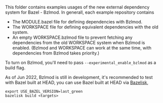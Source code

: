 This folder contains examples usages of the new external dependency system for Bazel - Bzlmod. In generall, each example repository contains

- The MODULE.bazel file for defining dependencies with Bzlmod.
- The WORKSPACE file for defining equivalent dependencies with the old system.
- An empty WORKSPACE.bzlmod file to prevent fetching any dependencies from the old WORKSPACE system when Bzlmod is enabled. (Bzlmod and WORKSPACE can work at the same time, with dependencies from Bzlmod takes priority.)

To turn on Bzlmod, you'll need to pass `--experimental_enable_bzlmod` as a build flag.

As of Jun 2022, Bzlmod is still in development, it's recommended to test with Bazel built at HEAD, you can use Bazel built at HEAD via [Bazelisk](https://github.com/bazelbuild/bazelisk/releases),
```
export USE_BAZEL_VERSION=last_green
bazelisk build <targets>
```
